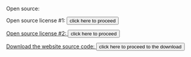   Open source:


  Open source license #1: <a href="license_agreements/LICENSE.txt"><button type="button">click here to proceed</button>
  
  
  Open source license #2: <a href="license_agreements/OPEN_SOURCE.txt"><button type="button">click here to proceed</button>
  
  
  Download the website source code: <a href="https://github.com/secretwolf98/secretwolf98.github.io/archive/master.zip"><button type="button">click here to proceed to the download</button>
